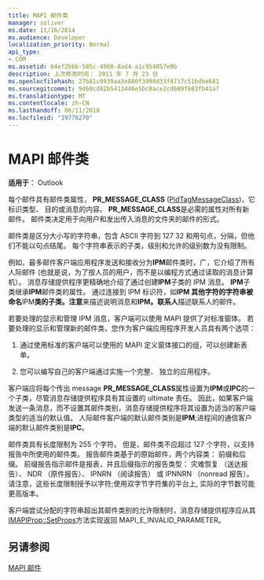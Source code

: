 ```yaml
---
title: MAPI 邮件类
manager: soliver
ms.date: 11/16/2014
ms.audience: Developer
localization_priority: Normal
api_type:
- COM
ms.assetid: 64ef2bbb-585c-4908-8ad4-a1c954057e9b
description: 上次修改时间： 2011 年 7 月 23 日
ms.openlocfilehash: 27b81c0939aa3e880f3998d33f4717c51bdbe681
ms.sourcegitcommit: 9d60cd82b5413446e5bc8ace2cd689f683fb41a7
ms.translationtype: MT
ms.contentlocale: zh-CN
ms.lasthandoff: 06/11/2018
ms.locfileid: "19776270"
---
```

# <a name="mapi-message-classes"></a>MAPI 邮件类

  
  
**适用于**： Outlook 
  
每个邮件具有邮件类属性， **PR_MESSAGE_CLASS** ([PidTagMessageClass](pidtagmessageclass-canonical-property.md))，它标识类型、 目的或消息的内容。 **PR_MESSAGE_CLASS**是必需的属性对所有新邮件。 邮件类决定用于向用户和发出传入消息的文件夹的邮件的形式。 
  
邮件类是区分大小写的字符串，包含 ASCII 字符到 127 32 和用句点，分隔，但他们不能以句点结尾。 每个字符串表示的子类，级别和允许的级别数为没有限制。 
  
例如，最多邮件客户端应用程序发送和接收分为**IPM**邮件类时，广，它介绍了所有人际邮件 (也就是说，为了按人员的用户，而不是以编程方式通过读取的消息计算机）。 消息存储提供程序更精确地介绍了通过创建**IPM**子类的 IPM 消息。 **IPM**子类继承**IPM**邮件类的属性。 通过连接到 IPM 标识符，如**IPM 其他字符的字符串被命名**IPM**类的子类。注意**来描述说明消息和**IPM。联系人**描述联系人的邮件。 
  
若要处理的显示和管理 IPM 消息，客户端可以使用 MAPI 提供了对标准窗体。 若要处理的显示和管理新的邮件类，您作为客户端应用程序开发人员具有两个选项：
  
1. 通过使用标准的客户端可以使用的 MAPI 定义窗体接口的组，可以创建新表单。
    
2. 您可以编写自己的客户端通过实施一个完整、 独立的应用程序。 
    
客户端应将每个传出 message **PR_MESSAGE_CLASS**属性设置为**IPM**或**IPC**的一个子类，尽管消息存储提供程序具有其设置的 ultimate 责任。 因此，如果客户端发送一条消息，而不设置其邮件类别，消息存储提供程序将其设置为适当的客户端类型的适当的默认值。 人际邮件客户端的默认邮件类别是**IPM**;进程间的通信客户端的默认邮件类别是**IPC**。 
  
邮件类具有长度限制为 255 个字符。 但是，邮件类不应超过 127 个字符，以支持报告中所使用的邮件类。 报告邮件类基于的原始邮件，两个内容类： 前缀和后缀。 前缀报告指示邮件是报表，并且后缀指示的报告类型： 灾难恢复 （送达报告）、 NDR （原件报告）、 IPNRN （阅读报告） 或 IPNNRN （nonread 报告）。 请注意，这些长度限制授予以字符;使用双字节字符集的平台上, 实际的字节数可能更高版本。 
  
客户端尝试分配的字符串超出其邮件类别的允许限制时，消息存储提供程序应从其[IMAPIProp::SetProps](imapiprop-setprops.md)方法实现返回 MAPI_E_INVALID_PARAMETER。 
  
## <a name="see-also"></a>另请参阅



[MAPI 邮件](mapi-messages.md)

